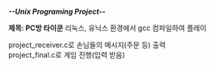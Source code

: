 ***--Unix Programing Project--***

**제목: PC방 타이쿤**
리눅스, 유닉스 환경에서 gcc 컴파일하여 플레이

project_receiver.c로 손님들의 메시지(주문 등) 출력  
project_final.c로 게임 진행(입력 받음)
